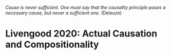 _Cause is never sufficient. One must say that the causality principle poses a necessary cause, but never a sufficient one._ (Deleuze)

# Livengood 2020: Actual Causation and Compositionality 